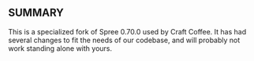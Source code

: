 SUMMARY
-------

This is a specialized fork of Spree 0.70.0 used by Craft Coffee. It has had several changes to fit the needs of our codebase, and will probably not work standing alone with yours. 
